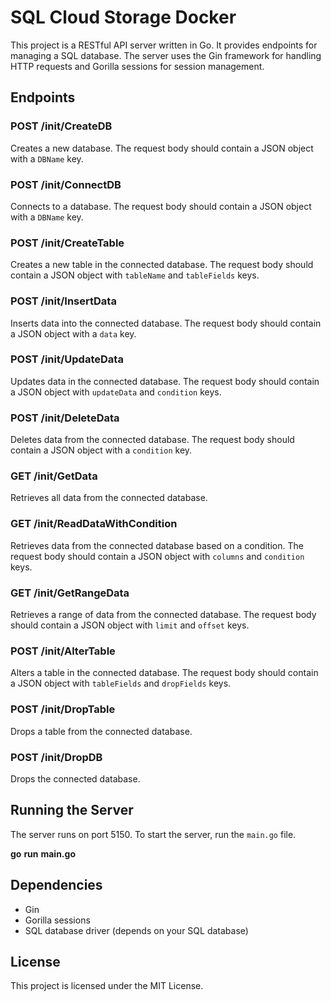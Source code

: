 # SQL Cloud Storage Docker

This project is a RESTful API server written in Go. It provides endpoints for managing a SQL database. The server uses the Gin framework for handling HTTP requests and Gorilla sessions for session management.

## Endpoints

### POST /init/CreateDB

Creates a new database. The request body should contain a JSON object with a `DBName` key.

### POST /init/ConnectDB

Connects to a database. The request body should contain a JSON object with a `DBName` key.

### POST /init/CreateTable

Creates a new table in the connected database. The request body should contain a JSON object with `tableName` and `tableFields` keys.

### POST /init/InsertData

Inserts data into the connected database. The request body should contain a JSON object with a `data` key.

### POST /init/UpdateData

Updates data in the connected database. The request body should contain a JSON object with `updateData` and `condition` keys.

### POST /init/DeleteData

Deletes data from the connected database. The request body should contain a JSON object with a `condition` key.

### GET /init/GetData

Retrieves all data from the connected database.

### GET /init/ReadDataWithCondition

Retrieves data from the connected database based on a condition. The request body should contain a JSON object with `columns` and `condition` keys.

### GET /init/GetRangeData

Retrieves a range of data from the connected database. The request body should contain a JSON object with `limit` and `offset` keys.

### POST /init/AlterTable

Alters a table in the connected database. The request body should contain a JSON object with `tableFields` and `dropFields` keys.

### POST /init/DropTable

Drops a table from the connected database.

### POST /init/DropDB

Drops the connected database.

## Running the Server

The server runs on port 5150. To start the server, run the `main.go` file.

**go** **run** **main.go**

## Dependencies

* Gin
* Gorilla sessions
* SQL database driver (depends on your SQL database)

## License

This project is licensed under the MIT License.
